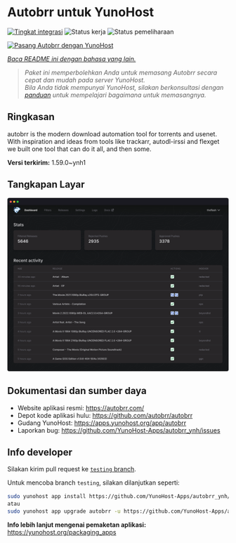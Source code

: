 <!--
N.B.: README ini dibuat secara otomatis oleh <https://github.com/YunoHost/apps/tree/master/tools/readme_generator>
Ini TIDAK boleh diedit dengan tangan.
-->

# Autobrr untuk YunoHost

[![Tingkat integrasi](https://apps.yunohost.org/badge/integration/autobrr)](https://ci-apps.yunohost.org/ci/apps/autobrr/)
![Status kerja](https://apps.yunohost.org/badge/state/autobrr)
![Status pemeliharaan](https://apps.yunohost.org/badge/maintained/autobrr)

[![Pasang Autobrr dengan YunoHost](https://install-app.yunohost.org/install-with-yunohost.svg)](https://install-app.yunohost.org/?app=autobrr)

*[Baca README ini dengan bahasa yang lain.](./ALL_README.md)*

> *Paket ini memperbolehkan Anda untuk memasang Autobrr secara cepat dan mudah pada server YunoHost.*  
> *Bila Anda tidak mempunyai YunoHost, silakan berkonsultasi dengan [panduan](https://yunohost.org/install) untuk mempelajari bagaimana untuk memasangnya.*

## Ringkasan

autobrr is the modern download automation tool for torrents and usenet. With inspiration and ideas from tools like trackarr, autodl-irssi and flexget we built one tool that can do it all, and then some.

**Versi terkirim:** 1.59.0~ynh1

## Tangkapan Layar

![Tangkapan Layar pada Autobrr](./doc/screenshots/autobrr-front.png)

## Dokumentasi dan sumber daya

- Website aplikasi resmi: <https://autobrr.com/>
- Depot kode aplikasi hulu: <https://github.com/autobrr/autobrr>
- Gudang YunoHost: <https://apps.yunohost.org/app/autobrr>
- Laporkan bug: <https://github.com/YunoHost-Apps/autobrr_ynh/issues>

## Info developer

Silakan kirim pull request ke [`testing` branch](https://github.com/YunoHost-Apps/autobrr_ynh/tree/testing).

Untuk mencoba branch `testing`, silakan dilanjutkan seperti:

```bash
sudo yunohost app install https://github.com/YunoHost-Apps/autobrr_ynh/tree/testing --debug
atau
sudo yunohost app upgrade autobrr -u https://github.com/YunoHost-Apps/autobrr_ynh/tree/testing --debug
```

**Info lebih lanjut mengenai pemaketan aplikasi:** <https://yunohost.org/packaging_apps>
